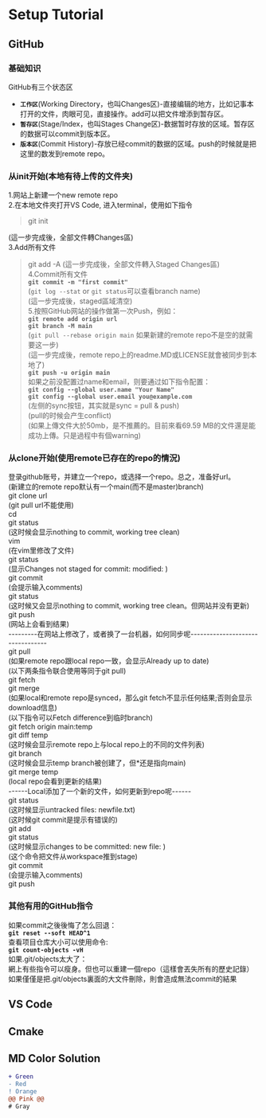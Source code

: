 # Setup Tutorial

## GitHub

### 基础知识
GitHub有三个状态区  
- **`工作区`**(Working Directory，也叫Changes区)-直接编辑的地方，比如记事本打开的文件，肉眼可见，直接操作。add可以把文件增添到暂存区。  
- **`暂存区`**(Stage/Index，也叫Stages Change区)-数据暂时存放的区域。暂存区的数据可以commit到版本区。  
- **`版本区`**(Commit History)-存放已经commit的数据的区域。push的时候就是把这里的数发到remote repo。   

### 从init开始(本地有待上传的文件夹)  
1.网站上新建一个new remote repo  
2.在本地文件夾打开VS Code, 进入terminal，使用如下指令   
> git init

(這一步完成後，全部文件轉Changes區)  
3.Add所有文件  
> git add -A
(這一步完成後，全部文件轉入Staged Changes區)  
4.Commit所有文件  
**`git commit -m "first commit"`**    
(`git log --stat` or `git status`可以查看branch name)  
(這一步完成後，staged區域清空)  
5.按照GitHub网站的操作做第一次Push，例如：  
**`git remote add origin url`**  
**`git branch -M main`**  
(`git pull --rebase origin main` 如果新建的remote repo不是空的就需要这一步)  
(這一步完成後，remote repo上的readme.MD或LICENSE就會被同步到本地了)  
**`git push -u origin main`**  
如果之前没配置过name和email，则要通过如下指令配置：  
**`git config --global user.name "Your Name"`**  
**`git config --global user.email you@example.com`**  
(左侧的sync按钮，其实就是sync = pull & push)  
(pull的时候会产生conflict)   
(如果上傳文件大於50mb，是不推薦的。目前來看69.59 MB的文件還是能成功上傳。只是過程中有個warning)  

### 从clone开始(使用remote已存在的repo的情況)
登录github账号，并建立一个repo，或选择一个repo。总之，准备好url。  
(新建立的remote repo默认有一个main(而不是master)branch)  
git clone url  
(git pull url不能使用)  
cd <folder>  
git status  
(这时候会显示nothing to commit, working tree clean)  
vim <filename>  
(在vim里修改了文件)  
git status  
(显示Changes not staged for commit: modified: <filename>)  
git commit <filename>  
(会提示输入comments)  
git status  
(这时候又会显示nothing to commit, working tree clean。但网站并没有更新)  
git push  
(网站上会看到结果)  
---------在网站上修改了，或者换了一台机器，如何同步呢---------------------------------  
git pull  
(如果remote repo跟local repo一致，会显示Already up to date)  
(以下两条指令联合使用等同于git pull)  
git fetch  
git merge  
(如果local和remote repo是synced，那么git fetch不显示任何结果;否则会显示download信息)  
(以下指令可以Fetch difference到临时branch)  
git fetch origin main:temp  
git diff temp  
(这时候会显示remote repo上与local repo上的不同的文件列表)  
git branch  
(这时候会显示temp branch被创建了，但*还是指向main)  
git merge temp  
(local repo会看到更新的结果)  
------Local添加了一个新的文件，如何更新到repo呢------  
git status  
(这时候显示untracked files: newfile.txt)  
(这时候git commit是提示有错误的)  
git add <filename>  
git status  
(这时候显示changes to be committed: new file: <filename>)  
(这个命令把文件从workspace推到stage)  
git commit  
(会提示输入comments)  
git push  

### 其他有用的GitHub指令
如果commit之後後悔了怎么回退：  
**`git reset --soft HEAD^1`**  
查看项目仓库大小可以使用命令:  
**`git count-objects -vH`**   
如果.git/objects太大了：  
網上有些指令可以瘦身。但也可以重建一個repo（這樣會丟失所有的歷史記錄）  
如果僅僅是把.git/objects裏面的大文件刪除，則會造成無法commit的結果  


## VS Code

## Cmake



## MD Color Solution
```diff
+ Green
- Red
! Orange
@@ Pink @@
# Gray
```

